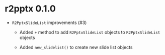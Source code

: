 # r2pptx 0.1.0

* `R2PptxSlideList` improvements (#3)

  * Added `+` method to add `R2PptxSlideList` objects to `R2PptxSlideList` objects
  
  * Added `new_slidelist()` to create new slide list objects


